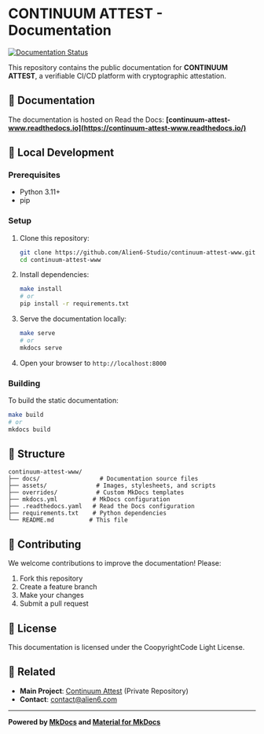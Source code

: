 # CONTINUUM ATTEST - Documentation

[![Documentation Status](https://readthedocs.org/projects/continuum-attest-www/badge/?version=latest)](https://continuum-attest-www.readthedocs.io/en/latest/?badge=latest)

This repository contains the public documentation for **CONTINUUM ATTEST**, a verifiable CI/CD platform with cryptographic attestation.

## 📖 Documentation

The documentation is hosted on Read the Docs: **[continuum-attest-www.readthedocs.io](https://continuum-attest-www.readthedocs.io/)**

## 🚀 Local Development

### Prerequisites

- Python 3.11+
- pip

### Setup

1. Clone this repository:
   ```bash
   git clone https://github.com/Alien6-Studio/continuum-attest-www.git
   cd continuum-attest-www
   ```

2. Install dependencies:
   ```bash
   make install
   # or
   pip install -r requirements.txt
   ```

3. Serve the documentation locally:
   ```bash
   make serve
   # or
   mkdocs serve
   ```

4. Open your browser to `http://localhost:8000`

### Building

To build the static documentation:

```bash
make build
# or
mkdocs build
```

## 📁 Structure

```
continuum-attest-www/
├── docs/                 # Documentation source files
├── assets/              # Images, stylesheets, and scripts
├── overrides/           # Custom MkDocs templates
├── mkdocs.yml          # MkDocs configuration
├── .readthedocs.yaml   # Read the Docs configuration
├── requirements.txt    # Python dependencies
└── README.md          # This file
```

## 🤝 Contributing

We welcome contributions to improve the documentation! Please:

1. Fork this repository
2. Create a feature branch
3. Make your changes
4. Submit a pull request

## 📄 License

This documentation is licensed under the CoopyrightCode Light License.

## 🔗 Related

- **Main Project**: [Continuum Attest](https://github.com/Alien6-Studio/continuum-attest) (Private Repository)
- **Contact**: [contact@alien6.com](mailto:contact@alien6.com)

---

**Powered by [MkDocs](https://www.mkdocs.org/) and [Material for MkDocs](https://squidfunk.github.io/mkdocs-material/)**
